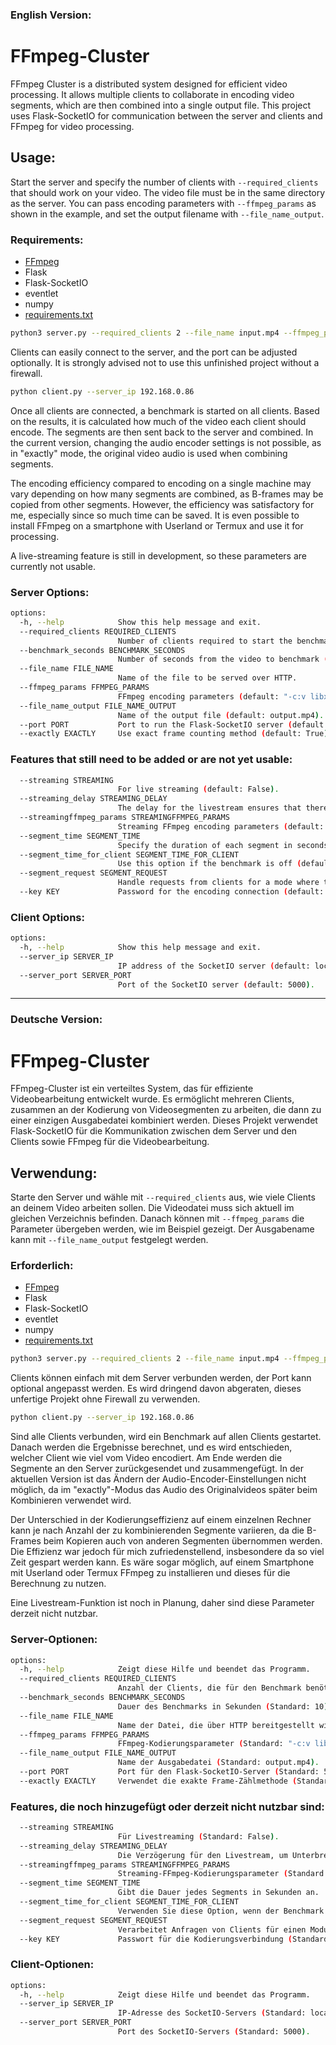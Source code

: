 ### English Version:

# FFmpeg-Cluster
FFmpeg Cluster is a distributed system designed for efficient video processing. It allows multiple clients to collaborate in encoding video segments, which are then combined into a single output file. This project uses Flask-SocketIO for communication between the server and clients and FFmpeg for video processing.

## Usage:

Start the server and specify the number of clients with `--required_clients` that should work on your video. The video file must be in the same directory as the server. You can pass encoding parameters with `--ffmpeg_params` as shown in the example, and set the output filename with `--file_name_output`.

### Requirements:
- [FFmpeg](https://github.com/btbn/ffmpeg-builds/releases)
- Flask
- Flask-SocketIO
- eventlet
- numpy
- [requirements.txt](https://raw.githubusercontent.com/JanisPlayer/FFmpeg-Cluster/refs/heads/main/requirements.txt)

```bash
python3 server.py --required_clients 2 --file_name input.mp4 --ffmpeg_params "-c:v libsvtav1 -preset 6 -crf 30"
```

Clients can easily connect to the server, and the port can be adjusted optionally. It is strongly advised not to use this unfinished project without a firewall.

```bash
python client.py --server_ip 192.168.0.86
```

Once all clients are connected, a benchmark is started on all clients. Based on the results, it is calculated how much of the video each client should encode. The segments are then sent back to the server and combined. In the current version, changing the audio encoder settings is not possible, as in "exactly" mode, the original video audio is used when combining segments.

The encoding efficiency compared to encoding on a single machine may vary depending on how many segments are combined, as B-frames may be copied from other segments. However, the efficiency was satisfactory for me, especially since so much time can be saved. It is even possible to install FFmpeg on a smartphone with Userland or Termux and use it for processing.

A live-streaming feature is still in development, so these parameters are currently not usable.

### Server Options:
```bash
options:
  -h, --help            Show this help message and exit.
  --required_clients REQUIRED_CLIENTS
                        Number of clients required to start the benchmark (default: 3).
  --benchmark_seconds BENCHMARK_SECONDS
                        Number of seconds from the video to benchmark (default: 10).
  --file_name FILE_NAME
                        Name of the file to be served over HTTP.
  --ffmpeg_params FFMPEG_PARAMS
                        FFmpeg encoding parameters (default: "-c:v libx264 -preset fast").
  --file_name_output FILE_NAME_OUTPUT
                        Name of the output file (default: output.mp4).
  --port PORT           Port to run the Flask-SocketIO server (default: 5000).
  --exactly EXACTLY     Use exact frame counting method (default: True). Set to False for approximate counting.
```

### Features that still need to be added or are not yet usable:
```bash
  --streaming STREAMING
                        For live streaming (default: False).
  --streaming_delay STREAMING_DELAY
                        The delay for the livestream ensures that there are no interruptions. Depending on the encoder speed, this should be adjusted (default: 30).
  --streamingffmpeg_params STREAMINGFFMPEG_PARAMS
                        Streaming FFmpeg encoding parameters (default: "-hls_time 6 -hls_flags delete_segments -hls_playlist_type event -hls_segment_type fmp4 -hls_fmp4_init_filename init.mp4 -master_pl_name master.m3u8 output.m3u8").
  --segment_time SEGMENT_TIME
                        Specify the duration of each segment in seconds.
  --segment_time_for_client SEGMENT_TIME_FOR_CLIENT
                        Use this option if the benchmark is off (default: 10).
  --segment_request SEGMENT_REQUEST
                        Handle requests from clients for a mode where the segments are requested, and the server delivers them to the clients (default: False).
  --key KEY             Password for the encoding connection (default: none).
```

### Client Options:
```bash
options:
  -h, --help            Show this help message and exit.
  --server_ip SERVER_IP
                        IP address of the SocketIO server (default: localhost).
  --server_port SERVER_PORT
                        Port of the SocketIO server (default: 5000).
```

---

### Deutsche Version:

# FFmpeg-Cluster
FFmpeg-Cluster ist ein verteiltes System, das für effiziente Videobearbeitung entwickelt wurde. Es ermöglicht mehreren Clients, zusammen an der Kodierung von Videosegmenten zu arbeiten, die dann zu einer einzigen Ausgabedatei kombiniert werden. Dieses Projekt verwendet Flask-SocketIO für die Kommunikation zwischen dem Server und den Clients sowie FFmpeg für die Videobearbeitung.

## Verwendung:

Starte den Server und wähle mit `--required_clients` aus, wie viele Clients an deinem Video arbeiten sollen. Die Videodatei muss sich aktuell im gleichen Verzeichnis befinden. Danach können mit `--ffmpeg_params` die Parameter übergeben werden, wie im Beispiel gezeigt. Der Ausgabename kann mit `--file_name_output` festgelegt werden.

### Erforderlich:
- [FFmpeg](https://github.com/btbn/ffmpeg-builds/releases)
- Flask
- Flask-SocketIO
- eventlet
- numpy
- [requirements.txt](https://raw.githubusercontent.com/JanisPlayer/FFmpeg-Cluster/refs/heads/main/requirements.txt)

```bash
python3 server.py --required_clients 2 --file_name input.mp4 --ffmpeg_params "-c:v libsvtav1 -preset 6 -crf 30"
```

Clients können einfach mit dem Server verbunden werden, der Port kann optional angepasst werden. Es wird dringend davon abgeraten, dieses unfertige Projekt ohne Firewall zu verwenden.

```bash
python client.py --server_ip 192.168.0.86
```

Sind alle Clients verbunden, wird ein Benchmark auf allen Clients gestartet. Danach werden die Ergebnisse berechnet, und es wird entschieden, welcher Client wie viel vom Video encodiert. Am Ende werden die Segmente an den Server zurückgesendet und zusammengefügt. In der aktuellen Version ist das Ändern der Audio-Encoder-Einstellungen nicht möglich, da im "exactly"-Modus das Audio des Originalvideos später beim Kombinieren verwendet wird.

Der Unterschied in der Kodierungseffizienz auf einem einzelnen Rechner kann je nach Anzahl der zu kombinierenden Segmente variieren, da die B-Frames beim Kopieren auch von anderen Segmenten übernommen werden. Die Effizienz war jedoch für mich zufriedenstellend, insbesondere da so viel Zeit gespart werden kann. Es wäre sogar möglich, auf einem Smartphone mit Userland oder Termux FFmpeg zu installieren und dieses für die Berechnung zu nutzen.

Eine Livestream-Funktion ist noch in Planung, daher sind diese Parameter derzeit nicht nutzbar.

### Server-Optionen:
```bash
options:
  -h, --help            Zeigt diese Hilfe und beendet das Programm.
  --required_clients REQUIRED_CLIENTS
                        Anzahl der Clients, die für den Benchmark benötigt werden (Standard: 3).
  --benchmark_seconds BENCHMARK_SECONDS
                        Dauer des Benchmarks in Sekunden (Standard: 10).
  --file_name FILE_NAME
                        Name der Datei, die über HTTP bereitgestellt wird.
  --ffmpeg_params FFMPEG_PARAMS
                        FFmpeg-Kodierungsparameter (Standard: "-c:v libx264 -preset fast").
  --file_name_output FILE_NAME_OUTPUT
                        Name der Ausgabedatei (Standard: output.mp4).
  --port PORT           Port für den Flask-SocketIO-Server (Standard: 5000).
  --exactly EXACTLY     Verwendet die exakte Frame-Zählmethode (Standard: True). Auf False setzen, um ungefähres Zählen zu verwenden.
```

### Features, die noch hinzugefügt oder derzeit nicht nutzbar sind:
```bash
  --streaming STREAMING
                        Für Livestreaming (Standard: False).
  --streaming_delay STREAMING_DELAY
                        Die Verzögerung für den Livestream, um Unterbrechungen zu vermeiden. Abhängig von der Geschwindigkeit des Encoders sollte dies angepasst werden (Standard: 30).
  --streamingffmpeg_params STREAMINGFFMPEG_PARAMS
                        Streaming-FFmpeg-Kodierungsparameter (Standard: "-hls_time 6 -hls_flags delete_segments -hls_playlist_type event -hls_segment_type fmp4 -hls_fmp4_init_filename init.mp4 -master_pl_name master.m3u8 output.m3u8").
  --segment_time SEGMENT_TIME
                        Gibt die Dauer jedes Segments in Sekunden an.
  --segment_time_for_client SEGMENT_TIME_FOR_CLIENT
                        Verwenden Sie diese Option, wenn der Benchmark ausgeschaltet ist (Standard: 10).
  --segment_request SEGMENT_REQUEST
                        Verarbeitet Anfragen von Clients für einen Modus, in dem Segmente angefordert werden und der Server sie an die Clients liefert (Standard: False).
  --key KEY             Passwort für die Kodierungsverbindung (Standard: keines).
```

### Client-Optionen:
```bash
options:
  -h, --help            Zeigt diese Hilfe und beendet das Programm.
  --server_ip SERVER_IP
                        IP-Adresse des SocketIO-Servers (Standard: localhost).
  --server_port SERVER_PORT
                        Port des SocketIO-Servers (Standard: 5000).
```

